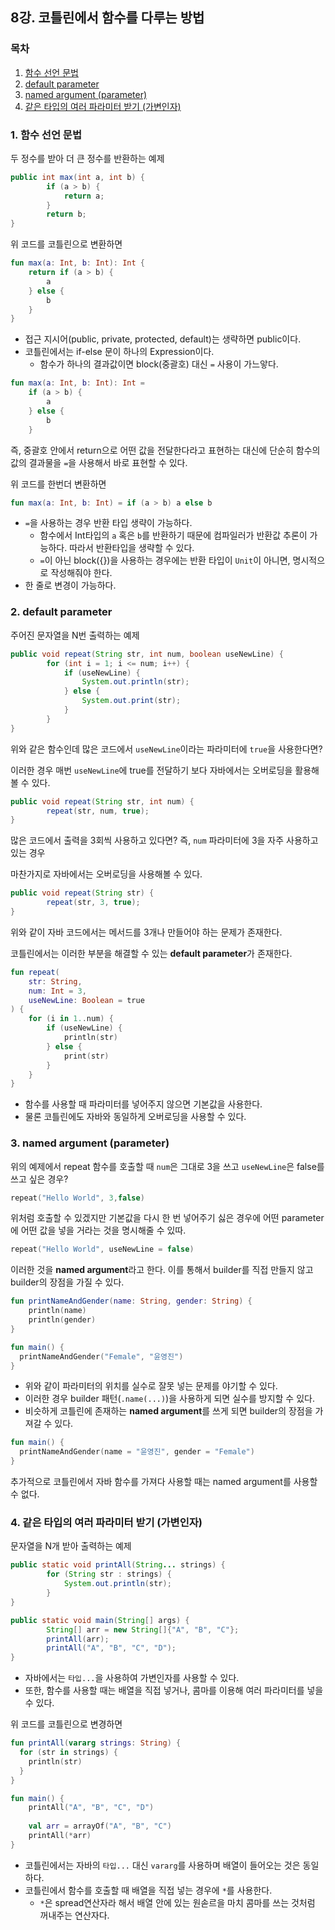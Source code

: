 ## 8강. 코틀린에서 함수를 다루는 방법

### 목차

1. [함수 선언 문법](#1-함수-선언-문법)
2. [default parameter](#2-default-parameter)
3. [named argument (parameter)](#3-named-argument--parameter-)
4. [같은 타입의 여러 파라미터 받기 (가변인자)](#4-같은-타입의-여러-파라미터-받기--가변인자-)

### 1. 함수 선언 문법

두 정수를 받아 더 큰 정수를 반환하는 예제

```java
public int max(int a, int b) {
        if (a > b) {
            return a;
        }
        return b;
}
```

위 코드를 코틀린으로 변환하면

```kotlin
fun max(a: Int, b: Int): Int {
    return if (a > b) {
        a
    } else {
        b
    }
}
```
- 접근 지시어(public, private, protected, default)는 생략하면 public이다.
- 코틀린에서는 if-else 문이 하나의 Expression이다.
  - 함수가 하나의 결과값이면 block(중괄호) 대신 `=` 사용이 가느앟다. 

```kotlin
fun max(a: Int, b: Int): Int =
    if (a > b) {
        a
    } else {
        b
    }
```

즉, 중괄호 안에서 return으로 어떤 값을 전달한다라고 표현하는 대신에 단순히 함수의 값의 결과물을 `=`을 사용해서 바로 표현할 수 있다.

위 코드를 한번더 변환하면

```kotlin
fun max(a: Int, b: Int) = if (a > b) a else b
```
- `=`을 사용하는 경우 반환 타입 생략이 가능하다.
  - 함수에서 Int타입의 `a` 혹은 `b`를 반환하기 때문에 컴파일러가 반환값 추론이 가능하다. 따라서 반환타입을 생략할 수 있다.
  - `=`이 아닌 block({})을 사용하는 경우에는 반환 타입이 `Unit`이 아니면, 명시적으로 작성해줘야 한다.
- 한 줄로 변경이 가능하다. 


### 2. default parameter

주어진 문자열을 N번 출력하는 예제

```java
public void repeat(String str, int num, boolean useNewLine) {
        for (int i = 1; i <= num; i++) {
            if (useNewLine) {
                System.out.println(str);
            } else {
                System.out.print(str);
            }
        }
}
```

위와 같은 함수인데 많은 코드에서 `useNewLine`이라는 파라미터에 `true`을 사용한다면?

이러한 경우 매번 `useNewLine`에 true를 전달하기 보다 자바에서는 오버로딩을 활용해볼 수 있다.

```java
public void repeat(String str, int num) {
        repeat(str, num, true);
}
```

많은 코드에서 출력을 3회씩 사용하고 있다면? 즉, `num` 파라미터에 3을 자주 사용하고 있는 경우

마찬가지로 자바에서는 오버로딩을 사용해볼 수 있다.

```java
public void repeat(String str) {
        repeat(str, 3, true);
}
```

위와 같이 자바 코드에서는 메서드를 3개나 만들어야 하는 문제가 존재한다. 

코틀린에서는 이러한 부분을 해결할 수 있는 **default parameter**가 존재한다.

```kotlin
fun repeat(
    str: String,
    num: Int = 3,
    useNewLine: Boolean = true
) {
    for (i in 1..num) {
        if (useNewLine) {
            println(str)
        } else {
            print(str)
        }
    }
}
```
- 함수를 사용할 때 파라미터를 넣어주지 않으면 기본값을 사용한다.
- 물론 코틀린에도 자바와 동일하게 오버로딩을 사용할 수 있다.


### 3. named argument (parameter)

위의 예제에서 repeat 함수를 호출할 때 `num`은 그대로 3을 쓰고 `useNewLine`은 false를 쓰고 싶은 경우?

```kotlin
repeat("Hello World", 3,false)
```

위처럼 호출할 수 있겠지만 기본값을 다시 한 번 넣어주기 싫은 경우에 어떤 parameter에 어떤 값을 넣을 거라는 것을 명시해줄 수 있따.

```kotlin
repeat("Hello World", useNewLine = false)
```

이러한 것을 **named argument**라고 한다.
이를 통해서 builder를 직접 만들지 않고 builder의 장점을 가질 수 있다.

```kotlin
fun printNameAndGender(name: String, gender: String) {
    println(name)
    println(gender)
}

fun main() {
  printNameAndGender("Female", "윤영진")
}
```
- 위와 같이 파라미터의 위치를 실수로 잘못 넣는 문제를 야기할 수 있다.
- 이러한 경우 builder 패턴(`.name(...)`)을 사용하게 되면 실수를 방지할 수 있다.
- 비슷하게 코틀린에 존재하는 **named argument**를 쓰게 되면 builder의 장점을 가져갈 수 있다.

```kotlin
fun main() {
  printNameAndGender(name = "윤영진", gender = "Female")
}
```

추가적으로 코틀린에서 자바 함수를 가져다 사용할 때는 named argument를 사용할 수 없다.


### 4. 같은 타입의 여러 파라미터 받기 (가변인자)

문자열을 N개 받아 출력하는 예제

```java
public static void printAll(String... strings) {
        for (String str : strings) {
            System.out.println(str);
        }
}

public static void main(String[] args) {
        String[] arr = new String[]{"A", "B", "C"};
        printAll(arr);
        printAll("A", "B", "C", "D");
}
```
- 자바에서는 `타입...`을 사용하여 가변인자를 사용할 수 있다.
- 또한, 함수를 사용할 때는 배열을 직접 넣거나, 콤마를 이용해 여러 파라미터를 넣을 수 있다.

위 코드를 코틀린으로 변경하면

```kotlin
fun printAll(vararg strings: String) {
  for (str in strings) {
    println(str)
  }
}

fun main() {
    printAll("A", "B", "C", "D")
    
    val arr = arrayOf("A", "B", "C")
    printAll(*arr)
}
```
- 코틀린에서는 자바의 `타입...` 대신 `vararg`를 사용하며 배열이 들어오는 것은 동일하다.
- 코틀린에서 함수를 호출할 때 배열을 직접 넣는 경우에 `*`를 사용한다.
  - `*`은 spread연산자라 해서 배열 안에 있는 원솓르을 마치 콤마를 쓰는 것처럼 꺼내주는 연산자다.

